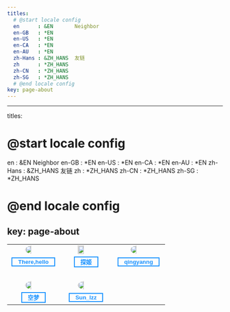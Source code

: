 ```yaml
---
titles:
  # @start locale config
  en      : &EN       Neighbor
  en-GB   : *EN
  en-US   : *EN
  en-CA   : *EN
  en-AU   : *EN
  zh-Hans : &ZH_HANS  友链
  zh      : *ZH_HANS
  zh-CN   : *ZH_HANS
  zh-SG   : *ZH_HANS
  # @end locale config
key: page-about
---
```


---
titles:
  # @start locale config
  en      : &EN       Neighbor
  en-GB   : *EN
  en-US   : *EN
  en-CA   : *EN
  en-AU   : *EN
  zh-Hans : &ZH_HANS  友链
  zh      : *ZH_HANS
  zh-CN   : *ZH_HANS
  zh-SG   : *ZH_HANS
  # @end locale config
key: page-about
---

<table border="0">
<tr>
<td width="32%"><img src="https://img-blog.csdnimg.cn/72be36ee70514bffa30c596f6ee45a32.png" style="border-radius: 50%; width: 36%; margin-left: 32%;"></td><td width="32%"><img src="https://img-blog.csdnimg.cn/eb957e0d977d437c91229626d3975a32.png" style="width: 36%; margin-left: 32%;"></td><td width="32%"><img src="https://img-blog.csdnimg.cn/693e0a2c6ae5439884e2fc44ff8c3d43.png" style="border-radius: 50%; width: 36%; margin-left: 32%;"></td>
</tr>
<tr>
<td style="text-align:center;"><button style="background-color: transparent;border: 2px #1791FF solid;"><a href="https://www.therehello.top/" style="color: #1791FF; font-weight: 700; text-decoration: none;">&nbsp;&nbsp;There,hello&nbsp;&nbsp;</a></button></td>
  <td style="text-align:center;"><button style="background-color: transparent;border: 2px #1791FF solid;"><a href="https://blog.probius.xyz/" style="color: #1791FF; font-weight: 700;text-decoration: none;">&nbsp;&nbsp;探姬&nbsp;&nbsp;</a></button></td>
  <td style="text-align:center;"><button style="background-color: transparent;border: 2px #1791FF solid;"><a href="https://www.cnblogs.com/muscletear" style="color: #1791FF; font-weight: 700;text-decoration: none;">&nbsp;&nbsp;qingyanng&nbsp;&nbsp;</a></button></td>
</tr>
<tr><td><br></td></tr>
<tr><td width="32%"><img src="https://cdn.jsdelivr.net/gh/EmptyDreams/resources/qqavatar.jpg" style="border-radius: 50%; width: 36%; margin-left: 32%;"></td><td width="32%"><img src="https://img-blog.csdnimg.cn/3673450bf51647b89d8966bc90c707e7.png" style="border-radius: 50%; width: 36%; margin-left: 32%;"></td></tr>
<tr>
<td style="text-align:center;"><button style="background-color: transparent;border: 2px #1791FF solid;"><a href="https://blog.emptydreams.xyz" style="color: #1791FF; font-weight: 700;text-decoration: none;">&nbsp;&nbsp;空梦&nbsp;&nbsp;</a></button><td style="text-align:center;"><button style="background-color: transparent;border: 2px #1791FF solid;"><a href="http://esata.club/" style="color: #1791FF; font-weight: 700;text-decoration: none;">&nbsp;&nbsp;Sun_lzz&nbsp;&nbsp;</a></button></td>
</tr>
</table>

